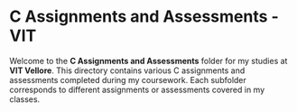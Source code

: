 # C Assignments and Assessments - VIT

Welcome to the **C Assignments and Assessments** folder for my studies at **VIT Vellore**. This directory contains various C assignments and assessments completed during my coursework. Each subfolder corresponds to different assignments or assessments covered in my classes.
